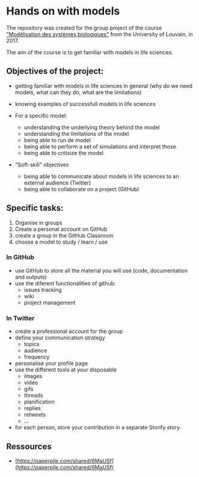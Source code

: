 # Hands on with models

The repository was created for the group project of the course ["Modélisation des systèmes biologiques"](https://uclouvain.be/en-cours-2017-LBRAI2219.html) from the University of Louvain, in 2017. 

The aim of the course is to get familiar with models in life sciences.


## Objectives of the project:

- getting familiar with models in life sciences in general (why do we need models, what can they do, what are the limitations)
- knowing examples of successfull models in life sciences

- For a specific model:
	- understanding the underlying theory behind the model
	- understanding the limitations of the model
	- being able to run de model
	- being able to perform a set of simulations and interpret those
	- being able to critisize the model

- "Soft-skill" objectives
	- being able to communicate about models in life sciences to an external audience (Twitter)
	- being able to collaborate on a project (GitHub)

	
## Specific tasks:

1. Organise in groups
2. Create a personal account on GitHub
3. create a group in the GitHub Classroom
4. choose a model to study / learn / use

### In GitHub
- use GitHub to store all the material you will use (code, documentation and outputs)
- use the diferent functionalities of github:
	- issues tracking
	- wiki
	- project management

### In Twitter
- create a professional account for the group
- define your communication strategy
	- topics
	- audience
	- frequency
- personalise your profile page
- use the different tools at your disposable
	- images
	- video
	- gifs
	- threads
	- planification
	- replies
	- retweets
	- ...
- for each person, store your contribution in a separate Storify story. 


## Ressources

- [https://paperpile.com/shared/6MaUSf](https://paperpile.com/shared/6MaUSf)

